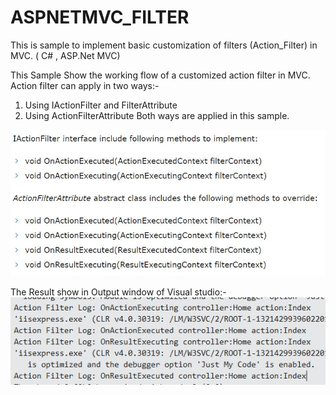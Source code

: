 # ASPNETMVC_FILTER
This is sample to implement basic customization of filters (Action_Filter) in MVC. ( C# , ASP.Net MVC)

This Sample Show the working flow of a customized action filter in MVC.
Action filter can apply in two ways:-
1) Using IActionFilter and FilterAttribute
2) Using ActionFilterAttribute
Both ways are applied in this sample.

![alt actionways](https://github.com/vijay113/ASPNETMVC_FILTER/blob/master/Images/ActionFilter.jpg)

The Result show in Output window of Visual studio:-
![alt actionResult](https://github.com/vijay113/ASPNETMVC_FILTER/blob/master/Images/ActionResult.JPG)

